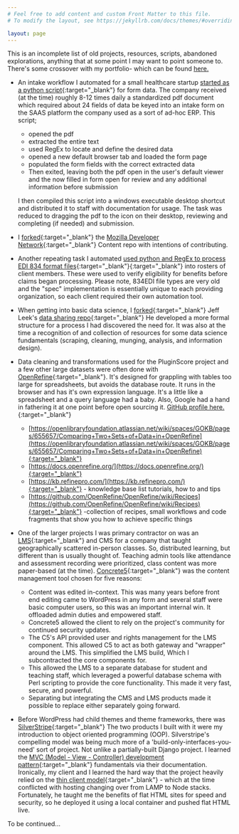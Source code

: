 ```yaml
---
# Feel free to add content and custom Front Matter to this file.
# To modify the layout, see https://jekyllrb.com/docs/themes/#overriding-theme-defaults

layout: page
---
```


This is an incomplete list of old projects, resources, scripts, abandoned explorations, anything that at some point I may want to point someone to. There's some crossover with my portfolio- which can be found [here.]([https://msouden.com/work/])

- An intake workflow I automated for a small healthcare startup [started as a python script](https://github.com/msouden/pdf-to-web-form){:target="_blank"} for form data. The company received (at the time) roughly 8-12 times daily a standardized pdf document which required about 24 fields of data be keyed into an intake form on the SAAS platform the company used as a sort of ad-hoc ERP. This script;

	- 	 opened the pdf 
	- 	 extracted the entire text
	- 	 used RegEx to locate and define the desired data
	- 	 opened a new default browser tab and loaded the form page
	- 	 populated the form fields with the correct extracted data
	- 	 Then exited, leaving both the pdf open in the user's default viewer and the now filled in form open for review and any additional information before submission
	
	I then compiled this script into a windows executable desktop shortcut and distributed it to staff with documentation for usage. The task was reduced to dragging the pdf to the icon on their desktop, reviewing and completing (if needed) and submission.

- I [forked](https://github.com/msouden/content/blob/main/CONTRIBUTING.md){:target="_blank"} the [Mozilla Developer Network](https://github.com/mdn/content){:target="_blank"} Content repo with intentions of contributing. 

- Another repeating task I automated [used python and RegEx to process EDI 834 format files](https://github.com/msouden/HIPAA-834-file-processor){:target="_blank"}{:target="_blank"} into rosters of client members. These were used to verify eligibility for benefits before claims began processing. Please note, 834EDI file types are very old and the "spec" implementation is essentially unique to each providing organization, so each client required their own automation tool.

- When getting into basic data science, I [forked](https://github.com/msouden/datasharing/tree/master){:target="_blank"} Jeff Leek's [data sharing repo](https://github.com/jtleek/datasharing){:target="_blank"} He developed a more formal structure for a process I had discovered the need for. It was also at the time a recognition of and collection of resources for some data science fundamentals (scraping, cleaning, munging, analysis, and information design).

- Data cleaning and transformations used for the PluginScore project and a few other large datasets were often done with [OpenRefine](https://openrefine.org/){:target="_blank"}. It's designed for grappling with tables too large for spreadsheets, but avoids the database route. It runs in the browser and has it's own expression language. It's a little like a spreadsheet and a query language had a baby. Also, Google had a hand in fathering it at one point before open sourcing it. [GitHub profile here.](https://github.com/OpenRefine){:target="_blank"}
  - [https://openlibraryfoundation.atlassian.net/wiki/spaces/GOKB/pages/655657/Comparing+Two+Sets+of+Data+in+OpenRefine](https://openlibraryfoundation.atlassian.net/wiki/spaces/GOKB/pages/655657/Comparing+Two+Sets+of+Data+in+OpenRefine){:target="_blank"}
  - [https://docs.openrefine.org/](https://docs.openrefine.org/){:target="_blank"}
  - [https://kb.refinepro.com/](https://kb.refinepro.com/){:target="_blank"} - knowledge base list tutorials, how to and tips
  - [https://github.com/OpenRefine/OpenRefine/wiki/Recipes](https://github.com/OpenRefine/OpenRefine/wiki/Recipes){:target="_blank"} -collection of recipes, small workflows and code fragments that show you how to achieve specific things
  
- One of the larger projects I was primary contractor on was an [LMS](https://en.wikipedia.org/wiki/Learning_management_system){:target="_blank"} and CMS for a company that taught geographically scattered in-person classes. So, distributed learning, but different than is usually thought of. Teaching admin tools like attendance and assessment recording were prioritized, class content was more paper-based (at the time). [Concrete5](https://www.concretecms.com/){:target="_blank"} was the content management tool chosen for five reasons:
  
  - Content was edited in-context. This was many years before front end editing came to WordPress in any form and several staff were basic computer users, so this was an important internal win. It offloaded admin duties and empowered staff.
  -  Concrete5 allowed the client to rely on the project's community for continued security updates. 
  -  The C5's API provided user and rights management for the LMS component. This allowed C5 to act as both gateway and "wrapper" around the LMS. This simplified the LMS build, Which I subcontracted the core components for.
  -    This allowed the LMS to a separate database for student and teaching staff, which leveraged a powerful database schema with Perl scripting to provide the core functionality. This made it very fast, secure, and powerful. 
  -  Separating but integrating the CMS and LMS products made it possible to replace either separately going forward.
  
- Before WordPress had child themes and theme frameworks, there was [SilverStripe](https://www.silverstripe.org/){:target="_blank"} The two products I built with it were my introduction to object oriented programming (OOP). Silverstripe's compelling model was being much more of a 'build-only-interfaces-you-need' sort of project. Not unlike a partially-built Django project. I learned the [MVC (Model - View - Controller) development pattern](https://en.wikipedia.org/wiki/Model%E2%80%93view%E2%80%93controller){:target="_blank"} fundamentals via their documentation. Ironically, my client and I learned the hard way that the project heavily relied on the [thin client model](https://en.wikipedia.org/wiki/Model%E2%80%93view%E2%80%93controller#Use_in_web_applications){:target="_blank"}  - which at the time conflicted with hosting changing over from LAMP to Node stacks. Fortunately, he taught me the benefits of flat HTML sites for speed and security, so he deployed it using a local container and pushed flat HTML live.

To be continued... 
